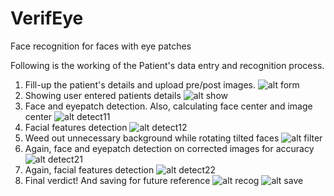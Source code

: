 # VerifEye
Face recognition for faces with eye patches 

Following is the working of the Patient's data entry and recognition process. 
1. Fill-up the patient's details and upload pre/post images. 
![alt form](https://github.com/ShubhamParab/VerifEye/blob/master/VerifEye/out1.png)
2. Showing user entered patients details
![alt show](https://github.com/ShubhamParab/VerifEye/blob/master/VerifEye/out2.png)
3. Face and eyepatch detection. Also, calculating face center and image center
![alt detect11](https://github.com/ShubhamParab/VerifEye/blob/master/VerifEye/out3.png)
4. Facial features detection
![alt detect12](https://github.com/ShubhamParab/VerifEye/blob/master/VerifEye/out4.png)
5. Weed out unnecessary background while rotating tilted faces
![alt filter](https://github.com/ShubhamParab/VerifEye/blob/master/VerifEye/out5.png)
6. Again, face and eyepatch detection on corrected images for accuracy
![alt detect21](https://github.com/ShubhamParab/VerifEye/blob/master/VerifEye/out6.png)
7. Again, facial features detection
![alt detect22](https://github.com/ShubhamParab/VerifEye/blob/master/VerifEye/out7.png)
8. Final verdict! And saving for future reference
![alt recog](https://github.com/ShubhamParab/VerifEye/blob/master/VerifEye/out8.png)
![alt save](https://github.com/ShubhamParab/VerifEye/blob/master/VerifEye/out9.png)
